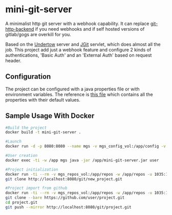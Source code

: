 # mini-git-server

A minimalist http git server with a webhook capability. It can replace 
[git-http-backend](https://git-scm.com/docs/git-http-backend) if you need webhooks and if self hosted 
versions of gitlab/gogs are overkill for you.

Based on the [Undertow](http://undertow.io) server and [JGit](https://www.eclipse.org/jgit/) servlet, 
which does almost all the job. This project add just a webhook feature and configure 2 kinds of 
authentications, 'Basic Auth' and an 'External Auth' based on request header.

## Configuration

The project can be configured with a java properties file or with environment variables.
The reference is [this file](src/main/resources/application-default.properties) which
contains all the properties with their default values.

## Sample Usage With Docker
```Bash
#Build the project
docker build -t mini-git-server .

#Launch
docker run -d -p 8080:8080 --name mgs -v mgs_config_vol:/app/config -v mgs_repos_vol:/app/repos mini-git-server

#User creation
docker exec -ti -w /app mgs java -jar /app/mini-git-server.jar user

#Project initialization
docker run -ti --rm -v mgs_repos_vol:/app/repos -w /app/repos -u 1035:1035 alpine/git init --bare --shared=group new_project.git
git clone http://localhost:8080/git/new_project.git

#Project import from github
docker run -ti --rm -v mgs_repos_vol:/app/repos -w /app/repos -u 1035:1035 alpine/git init --bare --shared=group project.git
git clone --bare https://github.com/user/project.git
cd project.git
git push --mirror http://localhost:8080/git/project.git
```

